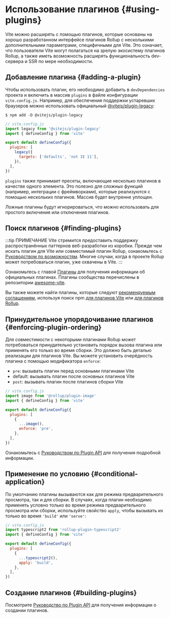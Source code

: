 # Использование плагинов {#using-plugins}

Vite можно расширять с помощью плагинов, которые основаны на хорошо разработанном интерфейсе плагинов Rollup с несколькими дополнительными параметрами, специфичными для Vite. Это означает, что пользователи Vite могут полагаться на зрелую экосистему плагинов Rollup, а также иметь возможность расширять функциональность dev-сервера и SSR по мере необходимости.

## Добавление плагина {#adding-a-plugin}

Чтобы использовать плагин, его необходимо добавить в `devDependencies` проекта и включить в массив `plugins` в файле конфигурации `vite.config.js`. Например, для обеспечения поддержки устаревших браузеров можно использовать официальный [@vitejs/plugin-legacy](https://github.com/vitejs/vite/tree/main/packages/plugin-legacy):

```
$ npm add -D @vitejs/plugin-legacy
```

```js twoslash
// vite.config.js
import legacy from '@vitejs/plugin-legacy'
import { defineConfig } from 'vite'

export default defineConfig({
  plugins: [
    legacy({
      targets: ['defaults', 'not IE 11'],
    }),
  ],
})
```

`plugins` также принимает пресеты, включающие несколько плагинов в качестве одного элемента. Это полезно для сложных функций (например, интеграции с фреймворками), которые реализуются с помощью нескольких плагинов. Массив будет внутренне уплощен.

Ложные плагины будут игнорироваться, что можно использовать для простого включения или отключения плагинов.

## Поиск плагинов {#finding-plugins}

:::tip ПРИМЕЧАНИЕ
Vite стремится предоставить поддержку распространённых паттернов веб-разработки из коробки. Прежде чем искать плагин для Vite или совместимый плагин Rollup, ознакомьтесь с [Руководством по возможностям](../guide/features.md). Многие случаи, когда в проекте Rollup может потребоваться плагин, уже охвачены в Vite.
:::

Ознакомьтесь с главой [Плагины](../plugins/) для получения информации об официальных плагинах. Плагины сообщества перечислены в репозитории [awesome-vite](https://github.com/vitejs/awesome-vite#plugins).

Вы также можете найти плагины, которые следуют [рекомендуемым соглашениям](./api-plugin.md#conventions), используя поиск npm [для плагинов Vite](https://www.npmjs.com/search?q=vite-plugin&ranking=popularity) или [для плагинов Rollup](https://www.npmjs.com/search?q=rollup-plugin&ranking=popularity).

## Принудительное упорядочивание плагинов {#enforcing-plugin-ordering}

Для совместимости с некоторыми плагинами Rollup может потребоваться принудительно установить порядок вызова плагина или применять его только во время сборки. Это должно быть деталью реализации для плагинов Vite. Вы можете установить очерёдность плагина с помощью модификатора `enforce`:

- `pre`: вызывать плагин перед основными плагинами Vite
- default: вызывать плагин после основных плагинов Vite
- `post`: вызывать плагин после плагинов сборки Vite

```js twoslash
// vite.config.js
import image from '@rollup/plugin-image'
import { defineConfig } from 'vite'

export default defineConfig({
  plugins: [
    {
      ...image(),
      enforce: 'pre',
    },
  ],
})
```

Ознакомьтесь с [Руководством по Plugin API](./api-plugin.md#plugin-ordering) для получения подробной информации.

## Применение по условию {#conditional-application}

По умолчанию плагины вызываются как для режима предварительного просмотра, так и для сборки. В случаях, когда плагин необходимо применять условно только во время режима предварительного просмотра или сборки, используйте свойство `apply`, чтобы вызывать их только во время `'build'` или `'serve'`:

```js twoslash
// vite.config.js
import typescript2 from 'rollup-plugin-typescript2'
import { defineConfig } from 'vite'

export default defineConfig({
  plugins: [
    {
      ...typescript2(),
      apply: 'build',
    },
  ],
})
```

## Создание плагинов {#building-plugins}

Посмотрите [Руководство по Plugin API](./api-plugin.md) для получения информации о создании плагинов.
